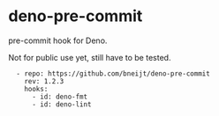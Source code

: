 # deno-pre-commit

pre-commit hook for Deno.

Not for public use yet, still have to be tested.

```
  - repo: https://github.com/bneijt/deno-pre-commit
    rev: 1.2.3
    hooks:
      - id: deno-fmt
      - id: deno-lint
```
